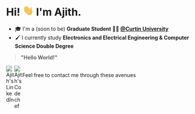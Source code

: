 <h1> Hi! <img src="https://raw.githubusercontent.com/ABSphreak/ABSphreak/master/gifs/Hi.gif" width="30px"> I'm Ajith. </h1>

- :mortar_board: I'm a (soon to be) **Graduate Student 🐱‍🏍 [@Curtin University](https://www.curtin.edu.au/)** <br/>
- 🖌 I currently study **Electronics and Electrical Engineering & Computer Science Double Degree**


> **"Hello World!"**

<a href="https://www.linkedin.com/in/ajith97/">
  <img align="left" alt="Ajith's LinkedIn" width="22px" src="https://cdn.jsdelivr.net/npm/simple-icons@v3/icons/linkedin.svg" />
</a>
<a href="https://www.codechef.com/users/aj_k97">
  <img align="left" alt="Ajith's Codechef" width="22px" src="https://cdn.jsdelivr.net/npm/simple-icons@v3/icons/codechef.svg" />
</a>
<br />
Feel free to contact me through these avenues
